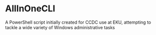 # AllInOneCLI
A PowerShell script initially created for CCDC use at EKU, attempting to tackle a wide variety of Windows administrative tasks
